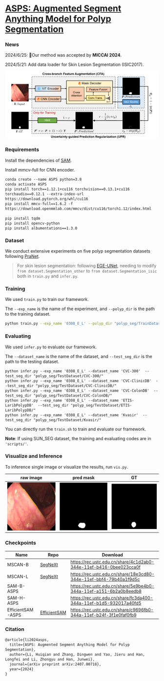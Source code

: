 # [ASPS: Augmented Segment Anything Model for Polyp Segmentation](https://arxiv.org/abs/2407.00718)

### News

2024/6/25: 🎉Our method was accepted by **MICCAI 2024**.

2024/5/21: Add data loader for Skin Lesion Segmentation (ISIC2017).

![](figs/Framework.png)

### Requirements

Install the dependencies of [SAM](https://github.com/facebookresearch/segment-anything).

Install mmcv-full for CNN encoder. 

```shell
conda create --name ASPS python=3.8
conda activate ASPS
pip install torch==1.12.1+cu116 torchvision==0.13.1+cu116 torchaudio==0.12.1 --extra-index-url https://download.pytorch.org/whl/cu116
pip install mmcv-full==1.6.2 -f https://download.openmmlab.com/mmcv/dist/cu116/torch1.12/index.html

pip install tqdm
pip install opencv-python
pip install albumentations==1.3.0
```

### Dataset

We conduct extensive experiments on five polyp segmentation datasets
following [PraNet](https://github.com/DengPingFan/PraNet). 

>  For skin lesion segmentation: following [EGE-UNet](https://github.com/JCruan519/EGE-UNet), needing to modify `from dataset.Segmentation_other` to `from dataset.Segmentation_isic` both in `train.py` and `infer.py`.

### Training 

We used `train.py` to train our framework. 

The `--exp_name` is the name of the experiment, and `--polyp_dir` is the path to the training dataset.

```bash
python train.py --exp_name '0308_E_L' --polyp_dir "polyp_seg/TrainDataset/"
```

### Evaluating

We used  `infer.py` to evaluate our framework. 

The `--dataset_name` is the name of the dataset, and `--test_seg_dir` is the path to the testing dataset.

```shell
python infer.py --exp_name '0308_E_L' --dataset_name 'CVC-300'  --test_seg_dir "polyp_seg/TestDataset/CVC-300/"   
python infer.py --exp_name '0308_E_L' --dataset_name 'CVC-ClinicDB'  --test_seg_dir "polyp_seg/TestDataset/CVC-ClinicDB/"   
python infer.py --exp_name '0308_E_L' --dataset_name 'CVC-ColonDB'  --test_seg_dir "polyp_seg/TestDataset/CVC-ColonDB/"   
python infer.py --exp_name '0308_E_L' --dataset_name 'ETIS-LaribPolypDB'  --test_seg_dir "polyp_seg/TestDataset/ETIS-LaribPolypDB/"   
python infer.py --exp_name '0308_E_L' --dataset_name 'Kvasir'  --test_seg_dir "polyp_seg/TestDataset/Kvasir/"  
```

You can directly run the `train.sh` to train and evaluate our framework. 

**Note**: If using SUN_SEG dataset, the training and evaluating codes are in `'scripts/'`.

### Visualize and Inference

To inference single image or visualize the results, run `vis.py`.

|     raw image      |     pred mask      |         GT         |
| :----------------: | :----------------: | :----------------: |
| ![10](figs/10.jpg) | ![10](figs/10.png) | ![gt](figs/gt.png) |

### Checkpoints

| Name              | Repo                                                         | Download                                                     | Password |
| ----------------- | ------------------------------------------------------------ | ------------------------------------------------------------ | -------- |
| MSCAN-B           | [SegNeXt](https://github.com/visual-attention-network/segnext) | https://rec.ustc.edu.cn/share/4c1d2ab0-344e-11ef-b416-0bee023cca0f | 31tz     |
| MSCAN-L           | [SegNeXt](https://github.com/visual-attention-network/segnext) | https://rec.ustc.edu.cn/share/18e3cd80-344e-11ef-bbf4-79b40a1f9d5c | pl1v     |
| SAM-B-ASPS        |                                                              | https://rec.ustc.edu.cn/share/5e9be4b0-344a-11ef-a151-6b2a0b8eedb8 | li92     |
| SAM-H-ASPS        |                                                              | https://rec.ustc.edu.cn/share/fc3da400-344a-11ef-b1d5-932017a40fd5 | 3w0g     |
| EfficientSAM-ASPS | [EfficientSAM](https://github.com/yformer/EfficientSAM)      | https://rec.ustc.edu.cn/share/c9696fb0-344a-11ef-b24f-3f1e0faf0fb9 | xoqh     |

### Citation
```
@article{li2024asps,
  title={ASPS: Augmented Segment Anything Model for Polyp Segmentation},
  author={Li, Huiqian and Zhang, Dingwen and Yao, Jieru and Han, Longfei and Li, Zhongyu and Han, Junwei},
  journal={arXiv preprint arXiv:2407.00718},
  year={2024}
}
```
